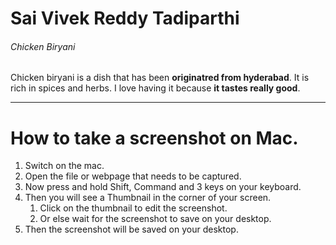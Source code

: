 # Sai Vivek Reddy Tadiparthi
###### Chicken Biryani
Chicken biryani is a dish that has been **originatred from hyderabad**. It is rich in spices and herbs. I love having it because **it tastes really good**.

---

# How to take a screenshot on Mac.
1. Switch on the mac.
2. Open the file or webpage that needs to be captured.
3. Now press and hold Shift, Command and 3 keys on your keyboard.
4. Then you will see a Thumbnail in the corner of your screen.
    1. Click on the thumbnail to edit the screenshot.
    2. Or else wait for the screenshot to save on your desktop.
5. Then the screenshot will be saved on your desktop.
